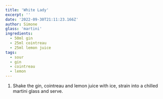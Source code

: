 ```yaml
---
title: 'White Lady'
excerpt: ''
date: '2022-09-30T21:11:23.166Z'
author: Simone
glass: 'martini'
ingredients:
  - 50ml gin
  - 25ml cointreau
  - 25ml lemon juice
tags:
  - sour
  - gin
  - cointreau
  - lemon
---
```


1. Shake the gin, cointreau and lemon juice with ice, strain into a chilled martini glass and serve.
